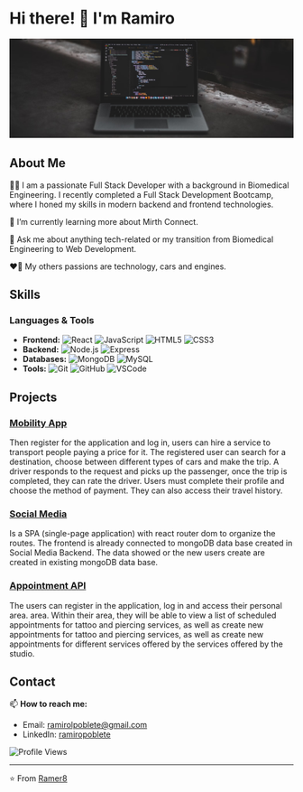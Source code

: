 # Hi there! 👋 I'm Ramiro

![Profile Banner](https://github.com/Ramer8/Ramer8/blob/main/devMac.jpg)

## About Me

👨‍💻 I am a passionate Full Stack Developer with a background in Biomedical Engineering. I recently completed a Full Stack Development Bootcamp, where I honed my skills in modern backend and frontend technologies.

🌱 I’m currently learning more about Mirth Connect.

💬 Ask me about anything tech-related or my transition from Biomedical Engineering to Web Development.

❤️‍🔥 My others passions are technology, cars and engines.

## Skills

### Languages & Tools

- **Frontend:** ![React](https://img.shields.io/badge/-React-61DAFB?logo=react&logoColor=white&style=flat) ![JavaScript](https://img.shields.io/badge/-JavaScript-F7DF1E?logo=javascript&logoColor=white&style=flat) ![HTML5](https://img.shields.io/badge/-HTML5-E34F26?logo=html5&logoColor=white&style=flat) ![CSS3](https://img.shields.io/badge/-CSS3-1572B6?logo=css3&logoColor=white&style=flat)
- **Backend:** ![Node.js](https://img.shields.io/badge/-Node.js-339933?logo=node.js&logoColor=white&style=flat) ![Express](https://img.shields.io/badge/-Express-000000?logo=express&logoColor=white&style=flat)
- **Databases:** ![MongoDB](https://img.shields.io/badge/-MongoDB-47A248?logo=mongodb&logoColor=white&style=flat) ![MySQL](https://img.shields.io/badge/-MySQL-4479A1?logo=mysql&logoColor=white&style=flat)
- **Tools:** ![Git](https://img.shields.io/badge/-Git-F05032?logo=git&logoColor=white&style=flat) ![GitHub](https://img.shields.io/badge/-GitHub-181717?logo=github&logoColor=white&style=flat) ![VSCode](https://img.shields.io/badge/-VS%20Code-007ACC?logo=visual-studio-code&logoColor=white&style=flat)

## Projects

### [Mobility App](https://github.com/Ramer8/Mobility-API-Frontend)

Then register for the application and log in, users can hire a service to transport people paying a price for it.
The registered user can search for a destination, choose between different types of cars and make the trip. A driver responds to the request and picks up the passenger, once the trip is completed, they can rate the driver. Users must complete their profile and choose the method of payment. They can also access their travel history.

### [Social Media](https://github.com/Ramer8/Social-Media-Frontend)

Is a SPA (single-page application) with react router dom to organize the routes. The frontend is already connected to mongoDB data base created in Social Media Backend. The data showed or the new users create are created in existing mongoDB data base.

### [Appointment API](https://github.com/Ramer8/Appointment-API-Frontend)

The users can register in the application, log in and access their personal area. area. Within their area, they will be able to view a list of scheduled appointments for tattoo and piercing services, as well as create new appointments for tattoo and piercing services, as well as create new appointments for different services offered by the services offered by the studio.

## Contact

📫 **How to reach me:**

- Email: [ramirolpoblete@gmail.com](mailto:ramirolpoblete@gmail.com)
- LinkedIn: [ramiropoblete](https://www.linkedin.com/in/ramiropoblete/)

![Profile Views](https://komarev.com/ghpvc/?username=yourusername&color=brightgreen&style=flat)

---

⭐️ From [Ramer8](https://github.com/ramer8)
